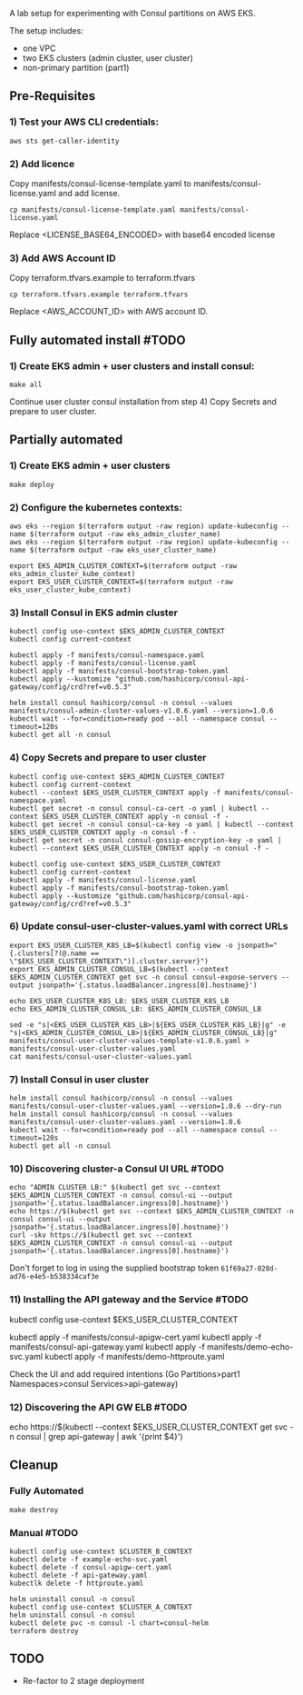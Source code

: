 A lab setup for experimenting with Consul partitions on AWS EKS.

The setup includes:
- one VPC
- two EKS clusters (admin cluster, user cluster)
- non-primary partition (part1)

## Pre-Requisites
### 1) Test your AWS CLI credentials:
```
aws sts get-caller-identity
```
### 2) Add licence 
Copy manifests/consul-license-template.yaml to manifests/consul-license.yaml and add license.
```
cp manifests/consul-license-template.yaml manifests/consul-license.yaml
```
Replace <LICENSE_BASE64_ENCODED> with base64 encoded license

### 3) Add AWS Account ID 
Copy terraform.tfvars.example to terraform.tfvars
```
cp terraform.tfvars.example terraform.tfvars
```
Replace <AWS_ACCOUNT_ID> with AWS account ID.

## Fully automated install #TODO
### 1) Create EKS admin + user clusters and install consul:
```
make all
```
Continue user cluster consul installation from step 4) Copy Secrets and prepare to user cluster.

## Partially automated
### 1) Create EKS admin + user clusters 
```
make deploy
```
### 2) Configure the kubernetes contexts:
```
aws eks --region $(terraform output -raw region) update-kubeconfig --name $(terraform output -raw eks_admin_cluster_name)
aws eks --region $(terraform output -raw region) update-kubeconfig --name $(terraform output -raw eks_user_cluster_name)

export EKS_ADMIN_CLUSTER_CONTEXT=$(terraform output -raw eks_admin_cluster_kube_context)
export EKS_USER_CLUSTER_CONTEXT=$(terraform output -raw eks_user_cluster_kube_context)
```

### 3) Install Consul in EKS admin cluster
```
kubectl config use-context $EKS_ADMIN_CLUSTER_CONTEXT
kubectl config current-context

kubectl apply -f manifests/consul-namespace.yaml
kubectl apply -f manifests/consul-license.yaml
kubectl apply -f manifests/consul-bootstrap-token.yaml
kubectl apply --kustomize "github.com/hashicorp/consul-api-gateway/config/crd?ref=v0.5.3"

helm install consul hashicorp/consul -n consul --values manifests/consul-admin-cluster-values-v1.0.6.yaml --version=1.0.6
kubectl wait --for=condition=ready pod --all --namespace consul --timeout=120s
kubectl get all -n consul
```
### 4) Copy Secrets and prepare to user cluster
```
kubectl config use-context $EKS_ADMIN_CLUSTER_CONTEXT
kubectl config current-context
kubectl --context $EKS_USER_CLUSTER_CONTEXT apply -f manifests/consul-namespace.yaml
kubectl get secret -n consul consul-ca-cert -o yaml | kubectl --context $EKS_USER_CLUSTER_CONTEXT apply -n consul -f -
kubectl get secret -n consul consul-ca-key -o yaml | kubectl --context $EKS_USER_CLUSTER_CONTEXT apply -n consul -f -
kubectl get secret -n consul consul-gossip-encryption-key -o yaml | kubectl --context $EKS_USER_CLUSTER_CONTEXT apply -n consul -f -

kubectl config use-context $EKS_USER_CLUSTER_CONTEXT
kubectl config current-context
kubectl apply -f manifests/consul-license.yaml
kubectl apply -f manifests/consul-bootstrap-token.yaml
kubectl apply --kustomize "github.com/hashicorp/consul-api-gateway/config/crd?ref=v0.5.3"
```

### 6) Update consul-user-cluster-values.yaml with correct URLs
```
export EKS_USER_CLUSTER_K8S_LB=$(kubectl config view -o jsonpath="{.clusters[?(@.name == \"$EKS_USER_CLUSTER_CONTEXT\")].cluster.server}")
export EKS_ADMIN_CLUSTER_CONSUL_LB=$(kubectl --context $EKS_ADMIN_CLUSTER_CONTEXT get svc -n consul consul-expose-servers --output jsonpath='{.status.loadBalancer.ingress[0].hostname}')

echo EKS_USER_CLUSTER_K8S_LB: $EKS_USER_CLUSTER_K8S_LB
echo EKS_ADMIN_CLUSTER_CONSUL_LB: $EKS_ADMIN_CLUSTER_CONSUL_LB

sed -e "s|<EKS_USER_CLUSTER_K8S_LB>|${EKS_USER_CLUSTER_K8S_LB}|g" -e "s|<EKS_ADMIN_CLUSTER_CONSUL_LB>|${EKS_ADMIN_CLUSTER_CONSUL_LB}|g" manifests/consul-user-cluster-values-template-v1.0.6.yaml > manifests/consul-user-cluster-values.yaml
cat manifests/consul-user-cluster-values.yaml
```
### 7) Install Consul in user cluster
```
helm install consul hashicorp/consul -n consul --values manifests/consul-user-cluster-values.yaml --version=1.0.6 --dry-run
helm install consul hashicorp/consul -n consul --values manifests/consul-user-cluster-values.yaml --version=1.0.6
kubectl wait --for=condition=ready pod --all --namespace consul --timeout=120s
kubectl get all -n consul
```

### 10) Discovering cluster-a Consul UI URL #TODO
```
echo "ADMIN CLUSTER LB:" $(kubectl get svc --context $EKS_ADMIN_CLUSTER_CONTEXT -n consul consul-ui --output jsonpath='{.status.loadBalancer.ingress[0].hostname}')
echo https://$(kubectl get svc --context $EKS_ADMIN_CLUSTER_CONTEXT -n consul consul-ui --output jsonpath='{.status.loadBalancer.ingress[0].hostname}')
curl -skv https://$(kubectl get svc --context $EKS_ADMIN_CLUSTER_CONTEXT -n consul consul-ui --output jsonpath='{.status.loadBalancer.ingress[0].hostname}')
```
Don't forget to log in using the supplied bootstrap token
`61f69a27-028d-ad76-e4e5-b538334caf3e`


### 11) Installing the API gateway and the Service #TODO

kubectl config use-context $EKS_USER_CLUSTER_CONTEXT

kubectl apply -f manifests/consul-apigw-cert.yaml 
kubectl apply -f manifests/consul-api-gateway.yaml
kubectl apply -f manifests/demo-echo-svc.yaml
kubectl apply -f manifests/demo-httproute.yaml

Check the UI and add required intentions (Go Partitions>part1 Namespaces>consul Services>api-gateway)

### 12) Discovering the API GW ELB #TODO
echo https://$(kubectl --context $EKS_USER_CLUSTER_CONTEXT get svc -n consul  | grep api-gateway | awk '{print $4}')

## Cleanup
### Fully Automated
```
make destroy
```
### Manual #TODO
```
kubectl config use-context $CLUSTER_B_CONTEXT
kubectl delete -f example-echo-svc.yaml
kubectl delete -f consul-apigw-cert.yaml 
kubectl delete -f api-gateway.yaml
kubectlk delete -f httproute.yaml

helm uninstall consul -n consul
kubectl config use-context $CLUSTER_A_CONTEXT
helm uninstall consul -n consul
kubectl delete pvc -n consul -l chart=consul-helm
terraform destroy
```

## TODO
* Re-factor to 2 stage deployment